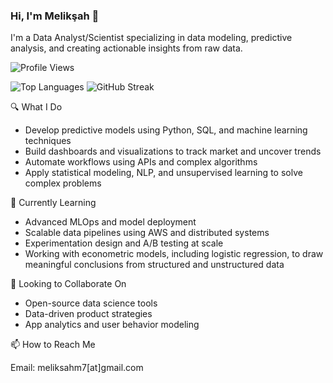 ### Hi, I'm Melikşah 👋  
I'm a Data Analyst/Scientist specializing in data modeling, predictive analysis, and creating actionable insights from raw data.  

![Profile Views](https://komarev.com/ghpvc/?username=meliksahkilic&color=blue)

![Top Languages](https://github-readme-stats.vercel.app/api/top-langs/?username=meliksahkilic&layout=compact&theme=default) ![GitHub Streak](https://streak-stats.demolab.com/?user=meliksahkilic&theme=default)


🔍 What I Do

- Develop predictive models using Python, SQL, and machine learning techniques
- Build dashboards and visualizations to track market and uncover trends
- Automate workflows using APIs and complex algorithms
- Apply statistical modeling, NLP, and unsupervised learning to solve complex problems

🧠 Currently Learning

- Advanced MLOps and model deployment
- Scalable data pipelines using AWS and distributed systems
- Experimentation design and A/B testing at scale
- Working with econometric models, including logistic regression, to draw meaningful conclusions from structured and unstructured data

🚀 Looking to Collaborate On

- Open-source data science tools
- Data-driven product strategies
- App analytics and user behavior modeling

📫 How to Reach Me

Email: meliksahm7[at]gmail.com

<!--⚡ Fun Fact

I see data analytics like a game of strategy. It’s all about spotting opportunities early and optimizing your next move.
<!--
**meliksahkilic/meliksahkilic** is a ✨ _special_ ✨ repository because its `README.md` (this file) appears on your GitHub profile.

Here are some ideas to get you started:

- 🔭 I’m currently working on Data
- 🌱 I’m currently learning ...
- 👯 I’m looking to collaborate on ...
- 🤔 I’m looking for help with ...
- 💬 Ask me about ...
- 📫 How to reach me: ...
- 😄 Pronouns: ...
- ⚡ Fun fact: ...
-->
